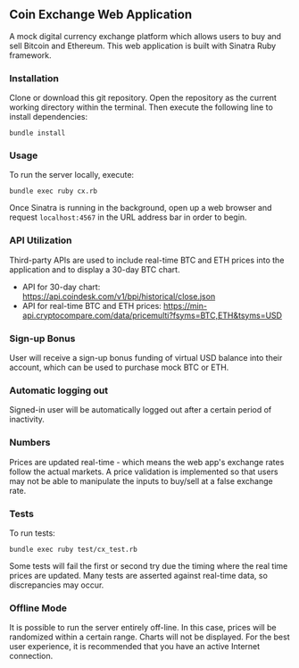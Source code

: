## Coin Exchange Web Application
A mock digital currency exchange platform which allows users to buy and sell Bitcoin and Ethereum. This web application is built with Sinatra Ruby framework.

### Installation
Clone or download this git repository. Open the repository as the current working directory within the terminal. Then execute the following line to install dependencies:

```
bundle install
```

### Usage
To run the server locally, execute:

```
bundle exec ruby cx.rb
```

Once Sinatra is running in the background, open up a web browser and request `localhost:4567` in the URL address bar in order to begin.

### API Utilization
Third-party APIs are used to include real-time BTC and ETH prices into the application and to display a 30-day BTC chart.
- API for 30-day chart: https://api.coindesk.com/v1/bpi/historical/close.json
- API for real-time BTC and ETH prices: https://min-api.cryptocompare.com/data/pricemulti?fsyms=BTC,ETH&tsyms=USD

### Sign-up Bonus
User will receive a sign-up bonus funding of virtual USD balance into their account, which can be used to purchase mock BTC or ETH.

### Automatic logging out
Signed-in user will be automatically logged out after a certain period of inactivity.

### Numbers
Prices are updated real-time - which means the web app's exchange rates follow the actual markets. A price validation is implemented so that users may not be able to manipulate the inputs to buy/sell at a false exchange rate.

### Tests
To run tests:
```
bundle exec ruby test/cx_test.rb
```

Some tests will fail the first or second try due the timing where the real time prices are updated. Many tests are asserted against real-time data, so discrepancies may occur.

### Offline Mode
It is possible to run the server entirely off-line. In this case, prices will be randomized within a certain range. Charts will not be displayed. For the best user experience, it is recommended that you have an active Internet connection.

